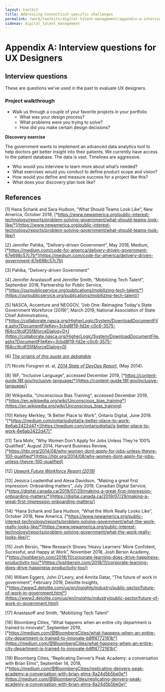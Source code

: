 ```yaml
---
layout: toolkit
title: Addressing Connecticut-specific challenges
permalink: /work/toolkits/digital-talent-management/appendix-a-interview-questions-for-ux-designers/
sidenav: digital_talent_management
---
```


Appendix A: Interview questions for UX Designers
================================================

Interview questions
-------------------

These are questions we’ve used in the past to evaluate UX designers.

### Project walkthrough

-   Walk us through a couple of your favorite projects in your portfolio
    -   What was your design process?
    -   What problems were you trying to solve?
    -   How did you make certain design decisions?

**Discovery exercise**

The government wants to implement an advanced data analytics tool to
help doctors get better insight into their patients. We currently have
access to the patient database. The data is vast. Timelines are
aggressive.

-   Who would you interview to learn more about what’s needed?
-   What exercises would you conduct to define product scope and vision?
-   How would you define and measure success for a project like this?
-   What does your discovery plan look like?


## References

[1] Hana Schank and Sara Hudson, “What Should Teams Look Like”, New America, October 2018, [*https://www.newamerica.org/public-interest-technology/reports/problem-solving-government/what-should-teams-look-like/*](https://www.newamerica.org/public-interest-technology/reports/problem-solving-government/what-should-teams-look-like/)


[2] Jennifer Pahlka, “Delivery-driven Government”, May 2018, Medium, [*https://medium.com/code-for-america/delivery-driven-government-67e698c57c7b*](https://medium.com/code-for-america/delivery-driven-government-67e698c57c7b)

[3] Pahlka, “Delivery-driven Government”

[4] Jennifer Anastasoff and Jennifer Smith, “Mobilizing Tech Talent”,
    September 2018, Partnership for Public Service,
    [*https://ourpublicservice.org/publications/mobilizing-tech-talent/*](https://ourpublicservice.org/publications/mobilizing-tech-talent/)

[5] NASCA, Accenture and NEOGOV, “Job One: Reimagine Today's State
    Government Workforce (2019)”, March 2019, National Association of
    State Chief Adminstrations,
    [*https://collaborate.nasca.org/HigherLogic/System/DownloadDocumentFile.ashx?DocumentFileKey=3cbd8f19-fd2e-c0c6-3575-f64cc9cdf35f&forceDialog=0*](https://collaborate.nasca.org/HigherLogic/System/DownloadDocumentFile.ashx?DocumentFileKey=3cbd8f19-fd2e-c0c6-3575-f64cc9cdf35f&forceDialog=0)

[6] [*The origins of this quote are
    debatable*](https://www.forbes.com/sites/andrewcave/2017/11/09/culture-eats-strategy-for-breakfast-so-whats-for-lunch/#229c7c597e0f)

[7] Nicole Forsgren et. al, [*2014 State of DevOps
    Report,*](https://www.researchgate.net/publication/263198947_2014_State_of_DevOps_Report)
    (May 2014).

[8] 18F, “Inclusive Language”, accessed December 2019,
    [*https://content-guide.18f.gov/inclusive-language/*](https://content-guide.18f.gov/inclusive-language/)

[9] Wikipedia, “Unconscious Bias Training”, accessed December 2019,
    [*https://en.wikipedia.org/wiki/Unconscious_bias_training*](https://en.wikipedia.org/wiki/Unconscious_bias_training)

[10] Kelsey Merkley, “A Better Place to Work”, Ontario Digital, June
    2019.
    “[*https://medium.com/ontariodigital/a-better-place-to-work-8e6ab2422d47*](https://medium.com/ontariodigital/a-better-place-to-work-8e6ab2422d47)”

[11] Tara Mohr, “Why Women Don’t Apply for Jobs Unless They’re 100%
    Qualified”, August 2014, Harvard Business Review,
    [*https://hbr.org/2014/08/why-women-dont-apply-for-jobs-unless-theyre-100-qualified*](https://hbr.org/2014/08/why-women-dont-apply-for-jobs-unless-theyre-100-qualified)

[12] [*Upwork Future Workforce Report
    (2019)*](https://www.slideshare.net/upwork/future-workforce-2019-how-younger-generations-are-reshaping-the-future-workforce/1)

[13] Jessica Loadenthal and Alexa Davidson, “Making a great first
    impression: Onboarding matters”, July 2019, Canadian Digital
    Service,
    [*https://digital.canada.ca/2019/07/29/making-a-great-first-impression-onboarding-matters/*](https://digital.canada.ca/2019/07/29/making-a-great-first-impression-onboarding-matters/)

[14] ^Hana Schank and Sara Hudson, “What the Work Really Looks Like”, October 2018, New America, [*https://www.newamerica.org/public-interest-technology/reports/problem-solving-government/what-the-work-really-looks-like/*](https://www.newamerica.org/public-interest-technology/reports/problem-solving-government/what-the-work-really-looks-like/)^

[15] Josh Bersin, “New Research Shows ‘Heavy Learners’ More Confident,
    Sucessful, and Happy at Work”, November 2018, Josh Bersin Academy,
    [*https://joshbersin.com/2018/11/corporate-learning-does-drive-happiness-productivity-too/*](https://joshbersin.com/2018/11/corporate-learning-does-drive-happiness-productivity-too/)

[16] William Eggers, John O’Leary, and Amrita Datar, “The future of
    work in government”, February 2019, Deloitte Insights,
    [*https://www2.deloitte.com/us/en/insights/industry/public-sector/future-of-work-in-government.html*](https://www2.deloitte.com/us/en/insights/industry/public-sector/future-of-work-in-government.html)

[17] Anastasoff and Smith, “Mobilizing Tech Talent”

[18] Bloomberg Cities, “What happens when an entire city department is
    trained to innovate”, September 2019,
    [*https://medium.com/@BloombergCities/what-happens-when-an-entire-city-department-is-trained-to-innovate-b8ff4772161b*](https://medium.com/@BloombergCities/what-happens-when-an-entire-city-department-is-trained-to-innovate-b8ff4772161b)”.

[19] Bloomberg Cities, “Replicating Denver’s Peak Academy: a
    conversation with Brian Elms”, September 14, 2018,
    [*https://medium.com/@BloombergCities/replicating-denvers-peak-academy-a-conversation-with-brian-elms-8a24d5b5be0e*](https://medium.com/@BloombergCities/replicating-denvers-peak-academy-a-conversation-with-brian-elms-8a24d5b5be0e)”

